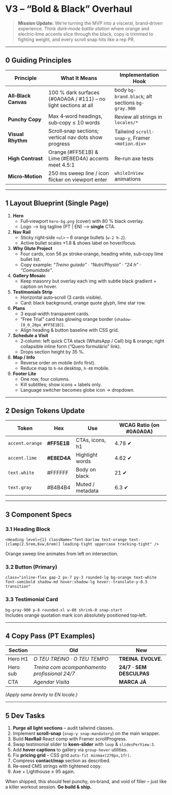 # **V3 – “Bold & Black” Overhaul**

> **Mission Update:**  We’re turning the MVP into a visceral, brand‑driven experience.  Think _dark‑mode battle station_ where orange and electric‑lime accents slice through the black, copy is trimmed to fighting weight, and every scroll snap hits like a rep PR.

---
## 0  Guiding Principles
| Principle | What It Means | Implementation Hook |
|-----------|---------------|----------------------|
| **All‑Black Canvas** | 100 % dark surfaces (#0A0A0A / #111) – no light sections at all | body `bg-brand.black`; alt sections `bg-gray.900` |
| **Punchy Copy** | Max 4‑word headings, sub‑copy ≤ 10 words | Review all strings in `locales/*` |
| **Visual Rhythm** | Scroll‑snap sections; vertical nav dots show progress | Tailwind `scroll-snap-y`, Framer `<motion.div>` |
| **High Contrast** | Orange (#FF5E1B) & Lime (#E8ED4A) accents meet 4.5:1 | Re‑run axe tests |
| **Micro‑Motion** | 250 ms sweep line / icon flicker on viewport enter | `whileInView` animations |

---
## 1  Layout Blueprint (Single Page)
1. **Hero**  
   * Full‑viewport `hero-bg.png` (cover) with 80 % black overlay.  
   * Logo ⟶ big tagline (PT | EN) ⟶ **single** CTA.
2. **Nav Rail**  
   * Sticky right‑side `<ul>` – 6 orange bullets (`w-2 h-2`).  
   * Active bullet scales ×1.8 & shows label on hover/focus.
3. **Why Glute Project**  
   * Four cards, icon 56 px stroke‑orange, heading white, sub‑copy lime bullet list.  
   * Copy example:  _“Treino guiado” · “Nutri/Physio” · “24 h” · “Comunidade”_.
4. **Gallery Mosaic**  
   * Keep masonry but overlay each img with subtle black gradient + caption on hover.
5. **Testimonials Strip**  
   * Horizontal auto‑scroll (3 cards visible).  
   * Card: black background, orange quote glyph, lime star row.
6. **Plans**  
   * 3 equal‑width transparent cards.  
   * “Free Trial” card has glowing orange border (`shadow-[0_0_20px_#FF5E1B]`).  
   * Align heading & button baseline with CSS grid.
7. **Schedule a Visit**  
   * 2‑column: left quick CTA stack (WhatsApp / Call) big & orange; right collapsible inline form (“Quero formulário” link).  
   * Drops section height by 35 %.
8. **Map / Info**  
   * Reverse order on mobile (info first).  
   * Reduce map to `h-64` desktop, `h-48` mobile.
9. **Footer Lite**  
   * One row, four columns.  
   * Kill subtitles; show icons + labels only.  
   * Language switcher becomes globe icon → dropdown.

---
## 2  Design Tokens Update
| Token | Hex | Use | WCAG Ratio (on #0A0A0A) |
|-------|-----|-----|---------------------------|
| `accent.orange` | **#FF5E1B** | CTAs, icons, h1 | 4.78 ✔︎ |
| `accent.lime`   | **#E8ED4A** | Highlight words | 4.62 ✔︎ |
| `text.white`    | #FFFFFF | Body on black | 21 ✔︎ |
| `text.gray`     | #B4B4B4 | Muted / metadata | 6.3 ✔︎ |

---
## 3  Component Specs
### 3.1  Heading Block
```tsx
<Heading level={1} className="font-barlow text-orange text-[clamp(2.5rem,6vw,6rem)] leading-tight uppercase tracking-tight" />
```
Orange sweep line animates from left on intersection.

### 3.2  Button (Primary)
`class="inline-flex gap-2 px-7 py-3 rounded-lg bg-orange text-white font-semibold shadow-md hover:shadow-lg hover:-translate-y-0.5 transition"`

### 3.3  Testimonial Card
`bg-gray-900 p-8 rounded-xl w-80 shrink-0 snap-start`  
Includes orange quotation mark icon absolutely positioned top‑left.

---
## 4  Copy Pass (PT Examples)
| Section | Old | **New** |
|---------|-----|---------|
| Hero H1 | _O TEU TREINO · O TEU TEMPO_ | **TREINA. EVOLVE.** |
| Hero sub | _Treina com acompanhamento profissional 24/7_ | **24/7 · SEM DESCULPAS** |
| CTA | _Agendar Visita_ | **MARCA JÁ** |

*(Apply same brevity to EN locale.)*

---
## 5  Dev Tasks
1. **Purge all light sections** – audit tailwind classes.
2. Implement **scroll‑snap** (`snap-y snap-mandatory`) on the main wrapper.
3. Build **NavRail** React comp with Framer scrollProgress.
4. Swap testimonial slider to **keen-slider** with `loop` & `slidesPerView:3`.
5. Add **hover captions** to gallery via `group-hover` utilities.
6. Fix **pricing grid** – CSS grid `auto-fit minmax(270px,1fr)`.
7. Compress **contact/map** section as described.
8. Re‑seed CMS strings with tightened copy.
9. Axe + Lighthouse ≥ 95 again.

When shipped, this should feel punchy, on‑brand, and void of filler – just like a killer workout session. **Go build & ship.**

